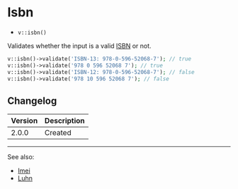# Isbn

- `v::isbn()`

Validates whether the input is a valid [ISBN][] or not.

```php
v::isbn()->validate('ISBN-13: 978-0-596-52068-7'); // true
v::isbn()->validate('978 0 596 52068 7'); // true
v::isbn()->validate('ISBN-12: 978-0-596-52068-7'); // false
v::isbn()->validate('978 10 596 52068 7'); // false
```

## Changelog

Version | Description
--------|-------------
  2.0.0 | Created

***
See also:

- [Imei](Imei.md)
- [Luhn](Luhn.md)

[ISBN]: https://www.isbn-international.org/content/what-isbn "International Standard Book Number"

